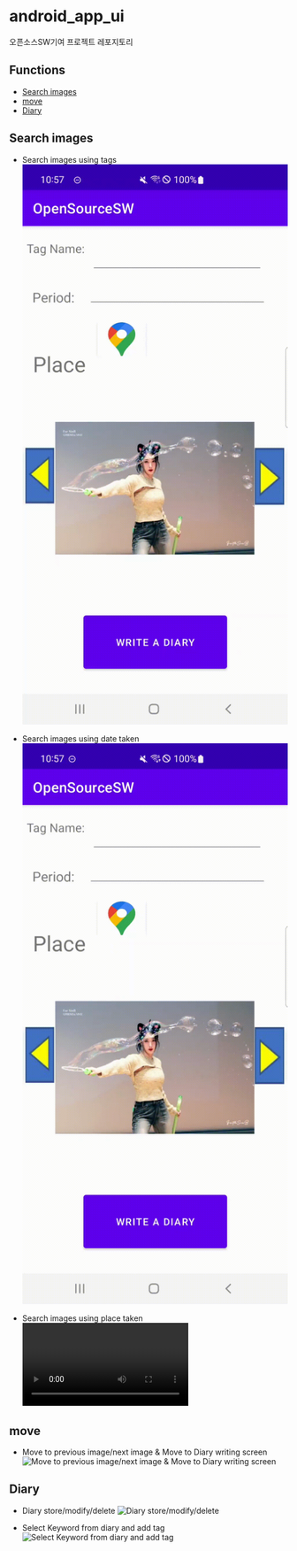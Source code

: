 # android_app_ui
오픈소스SW기여 프로젝트 레포지토리

## Functions

- [Search images](#search-images)
- [move](#move)
- [Diary](#diary)

## Search images
- Search images using tags
![Search images using tags](./simulation/tagsearch.gif)

- Search images using date taken
![Search images using date taken](./simulation/periodsearch.gif)

- Search images using place taken
![Search images using place taken](./simulation/placesearch.mp4)

## move
- Move to previous image/next image & Move to Diary writing screen
![Move to previous image/next image & Move to Diary writing screen](./simulation/imagemovediary.gif)

## Diary
- Diary store/modify/delete
![Diary store/modify/delete](./simulation/diarystoremodifydelete.gif)

- Select Keyword from diary and add tag
![Select Keyword from diary and add tag](./simulation/createtags.gif)
